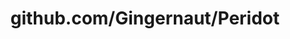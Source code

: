 ---
layout: post
title: github.com/Gingernaut/Peridot
categories: link
tags: [انگلیسی, برنامه‌نویسی]
---
